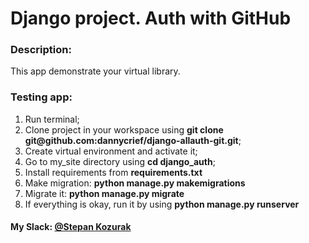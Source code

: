 <h1>Django project. Auth with GitHub</h1>
<h3>Description:</h3>
<p>This app demonstrate your virtual library. </p>
<h3>Testing app:</h3>
<ol>
<li>Run terminal;</li>
<li>Clone project in your workspace using <b>git clone git@github.com:dannycrief/django-allauth-git.git</b>;</li>
<li>Create virtual environment and activate it;</li>
<li>Go to my_site directory using <b>cd django_auth</b>;</li>
<li>Install requirements from <b>requirements.txt</b></li>
<li>Make migration: <b>python manage.py makemigrations</b></li>
<li>Migrate it: <b>python manage.py migrate</b></li>
<li>If everything is okay, run it by using <b>python manage.py runserver</b></li>
</ol>

<h4>My Slack: <u>@Stepan Kozurak</u></h4>